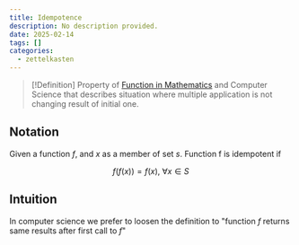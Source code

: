 ```yaml
---
title: Idempotence
description: No description provided.
date: 2025-02-14
tags: []
categories:
  - zettelkasten
---
```


> [!Definition]
> Property of [Function in Mathematics](Function%20in%20Mathematics.md) and Computer Science that describes situation where multiple application is not changing result of initial one.

## Notation

Given a function $f$, and $x$ as a member of set $s$. Function f is idempotent if

$$f(f(x)) = f(x), \ \forall x \in S $$

## Intuition

In computer science we prefer to loosen the definition to "function $f$ returns same results after first call to $f$"
